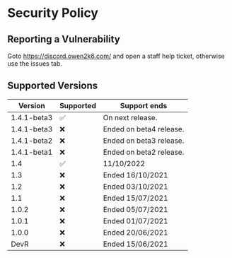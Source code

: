 # Security Policy

## Reporting a Vulnerability

Goto https://discord.owen2k6.com/ and open a staff help ticket, otherwise use the issues tab.

## Supported Versions

| Version | Supported          | Support ends |
| ------- | ------------------ | ------------ |
| 1.4.1-beta3   | :white_check_mark: | On next release.|
| 1.4.1-beta3  | :x: | Ended on beta4 release.|
| 1.4.1-beta2         | :x:     | Ended on beta3 release.|
| 1.4.1-beta1   | :x: | Ended on beta2 release.|
| 1.4           | :white_check_mark:     | 11/10/2022|
| 1.3    | :x: | Ended 16/10/2021  |
| 1.2     | :x: | Ended 03/10/2021  |
| 1.1     | :x:                | Ended 15/07/2021  |
| 1.0.2   | :x:                | Ended 05/07/2021  |
| 1.0.1   | :x:                | Ended 01/07/2021  |
| 1.0.0   | :x:                | Ended 20/06/2021  |
| DevR     | :x:                | Ended 15/06/2021  |
